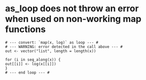 # as_loop does not throw an error when used on non-working map functions

    # --- convert: `map(x, log)` as loop --- #
    # --- WARNING: error detected in the call above --- #
    out <- vector("list", length = length(x))
    
    for (i in seq_along(x)) {
    out[[i]] <- log(x[[i]])
    }
    # --- end loop --- #


